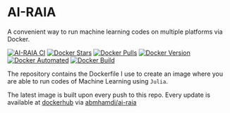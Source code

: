 # AI-RAIA

A convenient way to run machine learning codes on multiple platforms via Docker.

[![AI-RAIA CI](https://github.com/a-mhamdi/ai-raia/actions/workflows/docker-image.yml/badge.svg)](https://github.com/a-mhamdi/ai-raia/actions/workflows/docker-image.yml)
[![Docker Stars](https://img.shields.io/docker/stars/abmhamdi/ai-raia)](https://hub.docker.com/r/abmhamdi/ai-raia)
[![Docker Pulls](https://img.shields.io/docker/pulls/abmhamdi/ai-raia)](https://hub.docker.com/r/abmhamdi/ai-raia)
[![Docker Version](https://img.shields.io/docker/v/abmhamdi/ai-raia?sort=semver)](https://hub.docker.com/r/abmhamdi/ai-raia)
[![Docker Automated](https://img.shields.io/docker/cloud/automated/abmhamdi/ai-raia)](https://hub.docker.com/r/abmhamdi/ai-raia)
[![Docker Build](https://img.shields.io/docker/cloud/build/abmhamdi/ai-raia)](https://hub.docker.com/r/abmhamdi/ai-raia)


The repository contains the Dockerfile I use to create an image where you are able to run codes of Machine Learning using `Julia`.

The latest image is built upon every push to this repo. Every update is available at [dockerhub](https://hub.docker.com/) via [abmhamdi/ai-raia](https://hub.docker.com/repository/docker/abmhamdi/ai-raia)

